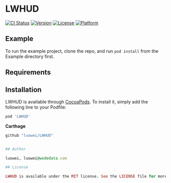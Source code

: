 # LWHUD

[![CI Status](https://img.shields.io/travis/luowei/LWHUD.svg?style=flat)](https://travis-ci.org/luowei/LWHUD)
[![Version](https://img.shields.io/cocoapods/v/LWHUD.svg?style=flat)](https://cocoapods.org/pods/LWHUD)
[![License](https://img.shields.io/cocoapods/l/LWHUD.svg?style=flat)](https://cocoapods.org/pods/LWHUD)
[![Platform](https://img.shields.io/cocoapods/p/LWHUD.svg?style=flat)](https://cocoapods.org/pods/LWHUD)

## Example

To run the example project, clone the repo, and run `pod install` from the Example directory first.

## Requirements

## Installation

LWHUD is available through [CocoaPods](https://cocoapods.org). To install
it, simply add the following line to your Podfile:

```ruby
pod 'LWHUD'
```

**Carthage**
```ruby
github "luowei/LWHUD"


## Author

luowei, luowei@wodedata.com

## License

LWHUD is available under the MIT license. See the LICENSE file for more info.
